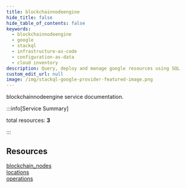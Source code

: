 ```yaml
---
title: blockchainnodeengine
hide_title: false
hide_table_of_contents: false
keywords:
  - blockchainnodeengine
  - google
  - stackql
  - infrastructure-as-code
  - configuration-as-data
  - cloud inventory
description: Query, deploy and manage google resources using SQL
custom_edit_url: null
image: /img/stackql-google-provider-featured-image.png
---
```


blockchainnodeengine service documentation.

:::info[Service Summary]

total resources: __3__  

:::

## Resources
<div class="row">
<div class="providerDocColumn">
<a href="/blockchainnodeengine/blockchain_nodes/">blockchain_nodes</a><br />
<a href="/blockchainnodeengine/locations/">locations</a>
</div>
<div class="providerDocColumn">
<a href="/blockchainnodeengine/operations/">operations</a>
</div>
</div>